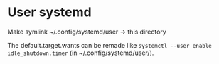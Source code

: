 # User systemd

Make symlink ~/.config/systemd/user -> this directory

The default.target.wants can be remade like `systemctl --user enable idle_shutdown.timer` (in ~/.config/systemd/user/).
